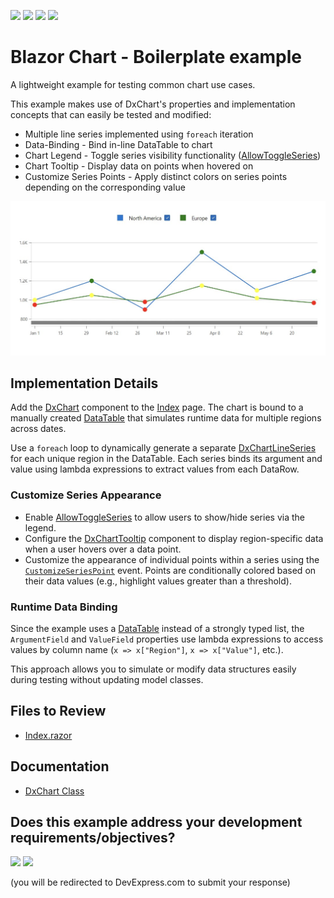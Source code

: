 <!-- default badges list -->
![](https://img.shields.io/endpoint?url=https://codecentral.devexpress.com/api/v1/VersionRange/1011178224/25.1.3%2B)
[![](https://img.shields.io/badge/Open_in_DevExpress_Support_Center-FF7200?style=flat-square&logo=DevExpress&logoColor=white)](https://supportcenter.devexpress.com/ticket/details/T1297772)
[![](https://img.shields.io/badge/📖_How_to_use_DevExpress_Examples-e9f6fc?style=flat-square)](https://docs.devexpress.com/GeneralInformation/403183)
[![](https://img.shields.io/badge/💬_Leave_Feedback-feecdd?style=flat-square)](#does-this-example-address-your-development-requirementsobjectives)
<!-- default badges end -->
# Blazor Chart - Boilerplate example
A lightweight example for testing common chart use cases.

This example makes use of DxChart's properties and implementation concepts that can easily be tested and modified:

- Multiple line series implemented using `foreach` iteration
- Data-Binding - Bind in-line DataTable to chart
- Chart Legend - Toggle series visibility functionality ([AllowToggleSeries](https://docs.devexpress.com/Blazor/DevExpress.Blazor.DxChartLegend.AllowToggleSeries))
- Chart Tooltip - Display data on points when hovered on
- Customize Series Points - Apply distinct colors on series points depending on the corresponding value

![Blazor Chart Boilerplate example](images/blazor-chart-boilerplate.jpg)

## Implementation Details

Add the [DxChart](https://docs.devexpress.com/Blazor/DevExpress.Blazor.DxChart-1) component to the [Index](CS/BlazorDxChartBoilerplateExample/Components/Pages/Index.razor) page. The chart is bound to a manually created [DataTable](https://learn.microsoft.com/en-us/dotnet/api/system.data.datatable) that simulates runtime data for multiple regions across dates.

Use a `foreach` loop to dynamically generate a separate [DxChartLineSeries](https://docs.devexpress.com/Blazor/DevExpress.Blazor.DxChartLineSeries-3) for each unique region in the DataTable. Each series binds its argument and value using lambda expressions to extract values from each DataRow.

### Customize Series Appearance

- Enable [AllowToggleSeries](https://docs.devexpress.com/Blazor/DevExpress.Blazor.DxChartLegend.AllowToggleSeries) to allow users to show/hide series via the legend.
- Configure the [DxChartTooltip](https://docs.devexpress.com/Blazor/DevExpress.Blazor.DxChartTooltip) component to display region-specific data when a user hovers over a data point.
- Customize the appearance of individual points within a series using the [`CustomizeSeriesPoint`](https://docs.devexpress.com/Blazor/DevExpress.Blazor.DxChartBase.CustomizeSeriesPoint) event. Points are conditionally colored based on their data values (e.g., highlight values greater than a threshold).

### Runtime Data Binding

Since the example uses a [DataTable](https://learn.microsoft.com/en-us/dotnet/api/system.data.datatable) instead of a strongly typed list, the `ArgumentField` and `ValueField` properties use lambda expressions to access values by column name (`x => x["Region"]`, `x => x["Value"]`, etc.).

This approach allows you to simulate or modify data structures easily during testing without updating model classes.


## Files to Review

- [Index.razor](CS/BlazorDxChartBoilerplateExample/Components/Pages/Index.razor)

## Documentation

- [DxChart Class](https://docs.devexpress.com/Blazor/DevExpress.Blazor.DxChart-1)

<!-- feedback -->
## Does this example address your development requirements/objectives?

[<img src="https://www.devexpress.com/support/examples/i/yes-button.svg"/>](https://www.devexpress.com/support/examples/survey.xml?utm_source=github&utm_campaign=blazor-chart-boilerplate-example&~~~was_helpful=yes) [<img src="https://www.devexpress.com/support/examples/i/no-button.svg"/>](https://www.devexpress.com/support/examples/survey.xml?utm_source=github&utm_campaign=blazor-chart-boilerplate-example&~~~was_helpful=no)

(you will be redirected to DevExpress.com to submit your response)
<!-- feedback end -->
